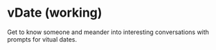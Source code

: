 # vDate (working)

Get to know someone and meander into interesting conversations with prompts for vitual dates.
